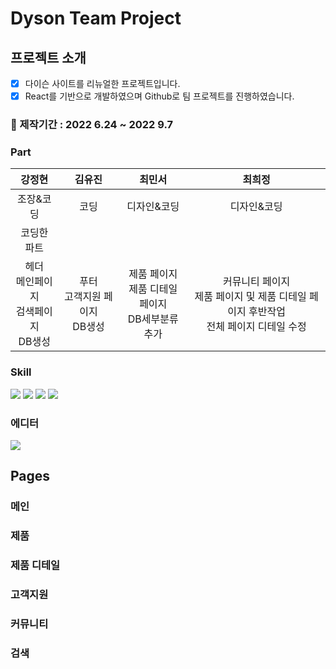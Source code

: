 # Dyson Team Project

## 프로젝트 소개

- [x] 다이슨 사이트를 리뉴얼한 프로젝트입니다.
- [x] React를 기반으로 개발하였으며 Github로 팀 프로젝트를 진행하였습니다.

### :calendar: 제작기간 : 2022 6.24 ~ 2022 9.7

### Part

|                    강정현                     |               김유진                |                        최민서                         |                                            최희정                                             |
| :-------------------------------------------: | :---------------------------------: | :---------------------------------------------------: | :-------------------------------------------------------------------------------------------: |
|                   조장&코딩                   |                코딩                 |                      디자인&코딩                      |                                          디자인&코딩                                          |
|                  코딩한 파트                  |
| 헤더<br/>메인페이지<br/>검색페이지<br/>DB생성 | 푸터<br/>고객지원 페이지<br/>DB생성 | 제품 페이지<br/>제품 디테일 페이지<br/>DB세부분류추가 | 커뮤니티 페이지 <br/> 제품 페이지 및 제품 디테일 페이지 후반작업 <br/>전체 페이지 디테일 수정 |

### Skill

<img src="https://img.shields.io/badge/html5-E34F26?style=for-the-badge&logo=html5&logoColor=white"> <img src="https://img.shields.io/badge/css-1572B6?style=for-the-badge&logo=css3&logoColor=white"> <img src="https://img.shields.io/badge/javascript-F7DF1E?style=for-the-badge&logo=javascript&logoColor=black"> <img src="https://img.shields.io/badge/React-61DAFB?style=for-the-badge&logo=React&logoColor=black">

### 에디터

<img src="https://img.shields.io/badge/visualstudio-007ACC?style=for-the-badge&logo=visualstudio&logoColor=white">

## Pages

### 메인

### 제품

### 제품 디테일

### 고객지원

### 커뮤니티

### 검색

